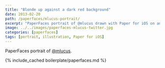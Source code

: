 ```yaml
---
title: "Blonde up against a dark red background"
date: 2013-02-20
path: /paperfaces/mlucus-portrait/
excerpt: "PaperFaces portrait of @mlucus drawn with Paper for iOS on an iPad."
image: ../../images/paperfaces-mlucus-twitter.jpg
categories: [paperfaces]
tags: [portrait, illustration, Paper for iOS]
---
```


PaperFaces portrait of [@mlucus](https://twitter.com/mlucus).

{% include_cached boilerplate/paperfaces.md %}
